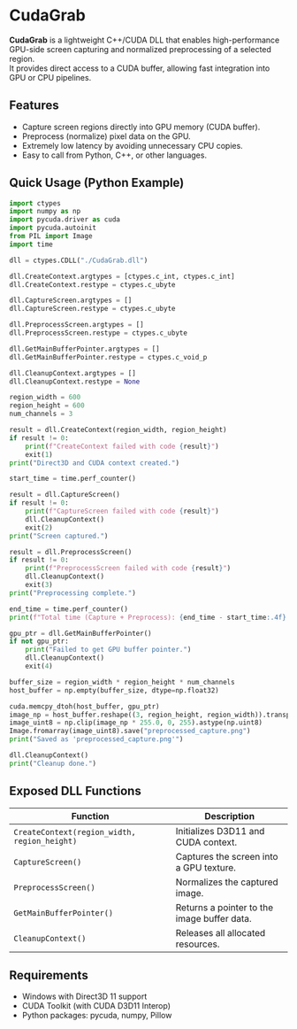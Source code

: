 # CudaGrab

**CudaGrab** is a lightweight C++/CUDA DLL that enables high-performance GPU-side screen capturing and normalized preprocessing of a selected region.  
It provides direct access to a CUDA buffer, allowing fast integration into GPU or CPU pipelines.

## Features
- Capture screen regions directly into GPU memory (CUDA buffer).
- Preprocess (normalize) pixel data on the GPU.
- Extremely low latency by avoiding unnecessary CPU copies.
- Easy to call from Python, C++, or other languages.

## Quick Usage (Python Example)

```python
import ctypes
import numpy as np
import pycuda.driver as cuda
import pycuda.autoinit
from PIL import Image
import time

dll = ctypes.CDLL("./CudaGrab.dll")

dll.CreateContext.argtypes = [ctypes.c_int, ctypes.c_int]
dll.CreateContext.restype = ctypes.c_ubyte

dll.CaptureScreen.argtypes = []
dll.CaptureScreen.restype = ctypes.c_ubyte

dll.PreprocessScreen.argtypes = []
dll.PreprocessScreen.restype = ctypes.c_ubyte

dll.GetMainBufferPointer.argtypes = []
dll.GetMainBufferPointer.restype = ctypes.c_void_p

dll.CleanupContext.argtypes = []
dll.CleanupContext.restype = None

region_width = 600
region_height = 600
num_channels = 3

result = dll.CreateContext(region_width, region_height)
if result != 0:
    print(f"CreateContext failed with code {result}")
    exit(1)
print("Direct3D and CUDA context created.")

start_time = time.perf_counter()

result = dll.CaptureScreen()
if result != 0:
    print(f"CaptureScreen failed with code {result}")
    dll.CleanupContext()
    exit(2)
print("Screen captured.")

result = dll.PreprocessScreen()
if result != 0:
    print(f"PreprocessScreen failed with code {result}")
    dll.CleanupContext()
    exit(3)
print("Preprocessing complete.")

end_time = time.perf_counter()
print(f"Total time (Capture + Preprocess): {end_time - start_time:.4f} seconds")

gpu_ptr = dll.GetMainBufferPointer()
if not gpu_ptr:
    print("Failed to get GPU buffer pointer.")
    dll.CleanupContext()
    exit(4)

buffer_size = region_width * region_height * num_channels
host_buffer = np.empty(buffer_size, dtype=np.float32)

cuda.memcpy_dtoh(host_buffer, gpu_ptr)
image_np = host_buffer.reshape((3, region_height, region_width)).transpose(1, 2, 0)
image_uint8 = np.clip(image_np * 255.0, 0, 255).astype(np.uint8)
Image.fromarray(image_uint8).save("preprocessed_capture.png")
print("Saved as 'preprocessed_capture.png'")

dll.CleanupContext()
print("Cleanup done.")
```

## Exposed DLL Functions

| Function | Description |
| -------- | ----------- |
| `CreateContext(region_width, region_height)` | Initializes D3D11 and CUDA context. |
| `CaptureScreen()` | Captures the screen into a GPU texture. |
| `PreprocessScreen()` | Normalizes the captured image. |
| `GetMainBufferPointer()` | Returns a pointer to the image buffer data. |
| `CleanupContext()` | Releases all allocated resources. |

## Requirements
- Windows with Direct3D 11 support
- CUDA Toolkit (with CUDA D3D11 Interop)
- Python packages: pycuda, numpy, Pillow

